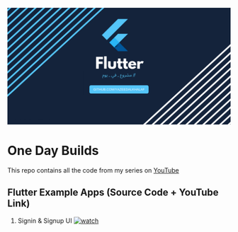 ![Image](assets/fe.png)

# One Day Builds

This repo contains all the code from my series on [YouTube](https://www.youtube.com/playlist?list=PLBkbvSc-Fwl9d15l47fTjh2NkmZZzBOOp)


## Flutter Example Apps (Source Code + YouTube Link)


1.  Signin & Signup UI [![watch](assets/yt.png)](https://www.youtube.com/watch?v=e0hwUUOmnUs)

<!-- 2.  Weather Interface UI [![watch](assets/yt.png)](https://www.youtube.com/watch?v=e0hwUUOmnUs) -->




